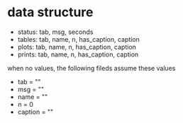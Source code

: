 # data structure
* status: tab, msg, seconds 
* tables: tab, name, n, has_caption, caption
* plots: tab, name, n, has_caption, caption
* prints: tab, name, n, has_caption, caption


when no values, the following fileds assume these values

* tab = ""
* msg = ""
* name = ""
* n = 0
* caption = ""